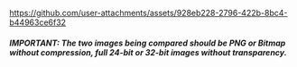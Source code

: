 


https://github.com/user-attachments/assets/928eb228-2796-422b-8bc4-b44963ce6f32



##### IMPORTANT: The two images being compared should be PNG or Bitmap without compression, full 24-bit or 32-bit images without transparency.
